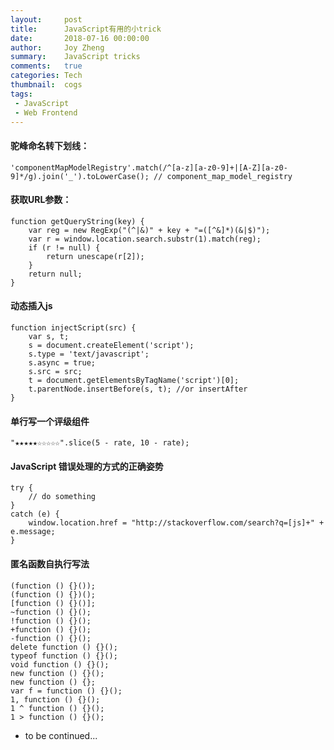```yaml
---
layout:     post
title:      JavaScript有用的小trick
date:       2018-07-16 00:00:00
author:     Joy Zheng
summary:    JavaScript tricks
comments:   true
categories: Tech
thumbnail:  cogs
tags:
 - JavaScript
 - Web Frontend
---
```


#### 驼峰命名转下划线：

    'componentMapModelRegistry'.match(/^[a-z][a-z0-9]+|[A-Z][a-z0-9]*/g).join('_').toLowerCase(); // component_map_model_registry

#### 获取URL参数：
    function getQueryString(key) {
        var reg = new RegExp("(^|&)" + key + "=([^&]*)(&|$)");
        var r = window.location.search.substr(1).match(reg);
        if (r != null) {
            return unescape(r[2]);
        }
        return null;
    }

#### 动态插入js
    function injectScript(src) {
        var s, t;
        s = document.createElement('script');
        s.type = 'text/javascript';
        s.async = true;
        s.src = src;
        t = document.getElementsByTagName('script')[0];
        t.parentNode.insertBefore(s, t); //or insertAfter
    }

#### 单行写一个评级组件
    "★★★★★☆☆☆☆☆".slice(5 - rate, 10 - rate); 

#### JavaScript 错误处理的方式的正确姿势
    try {
        // do something
    }
    catch (e) {
        window.location.href = "http://stackoverflow.com/search?q=[js]+" + e.message;
    }

#### 匿名函数自执行写法
    (function () {}());
    (function () {})();
    [function () {}()];
    ~function () {}();
    !function () {}();
    +function () {}();
    -function () {}();
    delete function () {}();
    typeof function () {}();
    void function () {}();
    new function () {}();
    new function () {};
    var f = function () {}();
    1, function () {}();
    1 ^ function () {}();
    1 > function () {}();

* to be continued...




